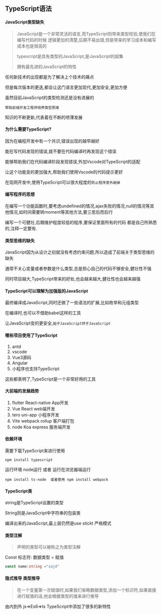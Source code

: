 ## TypeScript语法

#### JavaScript类型缺失

> JavaScript是一个非常灵活的语言,而TypeScript则带来类型校验,使我们在编写代码的时候 逻辑更加的清楚,后期不易出错,但是带来的学习成本和编写成本也是很高的
>
> typescript是具有类型的JavaScript,是JavaScript的超集
>
> 拥有最先进的JavaScript的特性

任何新技术的出现都是为了解决上个技术的痛点

但是每次版本的更迭,都会让这门语言更加现代,更加安全,更加方便

虽然目前JavaScript的类型检测还是没有进展的

`帮助前端开发工程师培养类型思维`

知识的不断更新,代表着在不断的喷薄发展

#### 为什么需要TypeScript?

因为在编程开发中有一个共识,错误出现的越早越好

能在写代码发现的错误,就不要在代码编译时再发现这个错误

能够帮助我们在代码编译阶段发现错误,外加Vscode对TypeScript的适配

让这个功能变的更加强大,帮助我们使用Vscode的代码提示更好

在现网开发中,使用TypeScript可以很大程度的`防止程序意外崩掉`

#### 编写程序的思想

在编写一个功能函数时,要考虑undefined的情况,ajax失败的情况,null的情况等其他情况,如时间需要转moment等其他方法,要三思后而后行

编写一个可健壮,后期维护程度较低的程序,要保证里面所有的代码 都是自己所熟悉的,注释一定要有.

#### 类型思维的缺失

JavaScript因为从设计之初就没有考虑约束问题,所以造成了前端关于类型思维的缺失

通常不关心变量或者参数是什么类型,总是担心自己的代码不够安全,健壮性不强

同时项目越大,TypeScript带来的好处,也会越来越大,健壮性也会越来越强

#### TypeScript可以理解为加强版的JavaScript

最终编译成JavaScript,同时还做了一些语法的扩展,比如枚举和元组类型

在编译时,也可以不借助babel这样的工具

让JavaScript变的更安全,`始于JavaScript终于JavaScript`

#### 哪些项目使用了TypeScript

1. antd
2. vscode
3. Vue3源码
4. Angular
5. 小程序也支持TypeScript

这些都表明了,TypeScript是一个非常好用的工具

#### 大前端的发展趋势

1. flutter React-native   App开发
2. Vue  React  web端开发
3. tero  uni-app   小程序开发
4. Vite webpack rollup 客户端打包
5. node  Koa express  服务端开发

#### 依赖环境

需要下载TypeScript来进行使用

```shell
npm install typescript
```

运行环境   node运行 或者 运行在浏览器端运行

```shell
npm install ts-node  或者使用 npm install webpack
```

#### TypeScript类

string是TypeScript设置的类型

String则是JavaScript中字符串的包装类

编译出来的JavaScript,最上层仍然是use stickt 严格模式

#### 类型注解

> 声明的类型可以被称之为类型注解

Const 标志符: 数据类型 = 赋值

```ts
const name:string ="sajd"
```

#### 隐式推导   类型推导

> 在一个变量第一次赋值时,如果我们省略数据类型,添加一个标识符,如果直接进行赋值的话,他会根据类型的值来进行推导

由内到外   js=>Es6=>ts   TypeScript中添加了很多的新特性